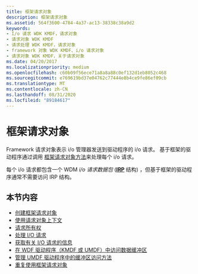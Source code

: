```yaml
---
title: 框架请求对象
description: 框架请求对象
ms.assetid: 564f3600-4784-4a37-ac13-38338c38a9d2
keywords:
- I/o 请求 WDK KMDF，请求对象
- 请求对象 WDK KMDF
- 请求处理 WDK KMDF，请求对象
- framework 对象 WDK KMDF、i/o 请求对象
- 请求对象 WDK KMDF，关于请求对象
ms.date: 04/20/2017
ms.localizationpriority: medium
ms.openlocfilehash: c60b09f56ece71a8a8a88c0ef132d1eb8052c468
ms.sourcegitcommit: e769619bd37e04762c77444e8b4ce9fe86ef09cb
ms.translationtype: MT
ms.contentlocale: zh-CN
ms.lasthandoff: 08/31/2020
ms.locfileid: "89184617"
---
```

# <a name="framework-request-objects"></a>框架请求对象





Framework 请求对象表示 i/o 管理器发送到驱动程序的 i/o 请求。 基于框架的驱动程序通过调用 [框架请求对象方法](/windows-hardware/drivers/ddi/wdfrequest/)来处理每个 i/o 请求。

每个 i/o 请求都包含一个 WDM *i/o 请求数据包* ([**IRP**](/windows-hardware/drivers/ddi/wdm/ns-wdm-_irp) 结构) ，但基于框架的驱动程序通常不需要访问 IRP 结构。

## <a name="in-this-section"></a>本节内容


-   [创建框架请求对象](creating-framework-request-objects.md)
-   [使用请求对象上下文](using-request-object-context.md)
-   [请求所有权](request-ownership.md)
-   [处理 I/O 请求](processing-i-o-requests.md)
-   [获取有关 I/O 请求的信息](obtaining-information-about-an-i-o-request.md)
-   [在 WDF 驱动程序（KMDF 或 UMDF）中访问数据缓冲区](accessing-data-buffers-in-wdf-drivers.md)
-   [管理 UMDF 驱动程序中的缓冲区访问方法](managing-buffer-access-methods-in-umdf-drivers.md)
-   [重复使用框架请求对象](reusing-framework-request-objects.md)

 


